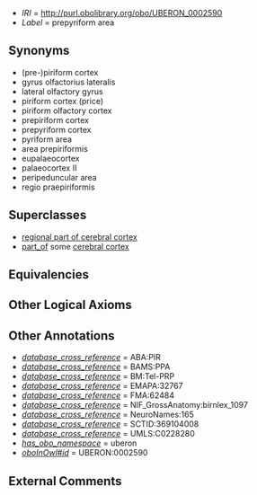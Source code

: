  * *IRI* = http://purl.obolibrary.org/obo/UBERON_0002590
 * *Label* = prepyriform area

## Synonyms

 * (pre-)piriform cortex
 * gyrus olfactorius lateralis
 * lateral olfactory gyrus
 * piriform cortex (price)
 * piriform olfactory cortex
 * prepiriform cortex
 * prepyriform cortex
 * pyriform area
 * area prepiriformis
 * eupalaeocortex
 * palaeocortex II
 * peripeduncular area
 * regio praepiriformis

## Superclasses

 * [regional part of cerebral cortex](../../UBERON/19/UBERON_0002619.md)
 * [part_of](../../BFO/50/BFO_0000050.md) some [cerebral cortex](../../UBERON/56/UBERON_0000956.md)

## Equivalencies


## Other Logical Axioms


## Other Annotations

 * *[database_cross_reference](../../ef/oboInOwl#hasDbXref.md)* = ABA:PIR
 * *[database_cross_reference](../../ef/oboInOwl#hasDbXref.md)* = BAMS:PPA
 * *[database_cross_reference](../../ef/oboInOwl#hasDbXref.md)* = BM:Tel-PRP
 * *[database_cross_reference](../../ef/oboInOwl#hasDbXref.md)* = EMAPA:32767
 * *[database_cross_reference](../../ef/oboInOwl#hasDbXref.md)* = FMA:62484
 * *[database_cross_reference](../../ef/oboInOwl#hasDbXref.md)* = NIF_GrossAnatomy:birnlex_1097
 * *[database_cross_reference](../../ef/oboInOwl#hasDbXref.md)* = NeuroNames:165
 * *[database_cross_reference](../../ef/oboInOwl#hasDbXref.md)* = SCTID:369104008
 * *[database_cross_reference](../../ef/oboInOwl#hasDbXref.md)* = UMLS:C0228280
 * *[has_obo_namespace](../../ce/oboInOwl#hasOBONamespace.md)* = uberon
 * *[oboInOwl#id](../../id/oboInOwl#id.md)* = UBERON:0002590

## External Comments

